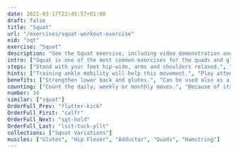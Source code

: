 ```yaml
---
date: 2021-03-17T22:45:57+01:00
draft: false
title: "Squat"
url: "/exercises/squat-workout-exercise"
eid: "sqt"
exercise: "Squat"
description: "See the Squat exercise, including video demonstration and instructions on how-to perform. Identify benefits and activated body parts, see similar, related and supporting exercises."
intro: ["Squat is one of the most common exercises for the quads and glutes. Requires no equipment other than comfortable clothes and allows easily increasing the number of repetitions for increased effectiveness. There are many variants for the exercise. Requires minimal space."]
steps: ["Stand with your feet hip-wide, arms and shoulders relaxed.", "Slightly point you feet toes to the side, no more than 20 degrees.", "Bend your knees until your quads are parallel to the ground.", "While lowering yourself, either join hands in front of your chest, or extend arms horizontally.", "Extend the legs to return to the standing position, again relax your arms side by side."]
hints: ["Training ankle mobility will help this movement.", "Play attention to your back position, while performing the exercise."]
benefits: ["Strengthen lower back and glutes.", "Can be used also as a warmup routine, with a small number of repetitions."]
counting: ["Count the daily, weekly or monthly moves.", "Because of its null requirements, can be done in any pause while cooking or preparing for the daily hygiene.", "In your workouts, perform 2 to 4 series of 20 squats."]
number: 34
similar: ["squat"]
OrderFull_Prev: "flutter-kick"
OrderFull_First: "calfr"
OrderFull_Next: "sqt-hold"
OrderFull_Last: "lsit-tuck-pllt"
collections: ["Squat Variations"]
muscles: ["Glutes", "Hip Flexor", "Adductor", "Quads", "Hamstring"]
---
```

